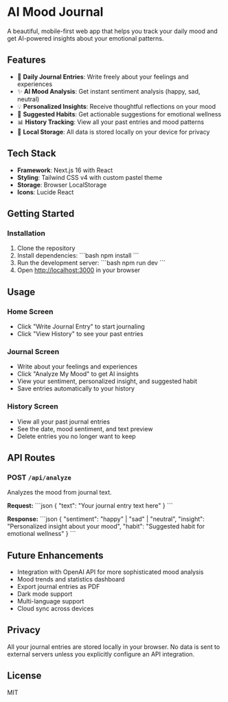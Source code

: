 # AI Mood Journal

A beautiful, mobile-first web app that helps you track your daily mood and get AI-powered insights about your emotional patterns.

## Features

- 📝 **Daily Journal Entries**: Write freely about your feelings and experiences
- ✨ **AI Mood Analysis**: Get instant sentiment analysis (happy, sad, neutral)
- 💡 **Personalized Insights**: Receive thoughtful reflections on your mood
- 🌱 **Suggested Habits**: Get actionable suggestions for emotional wellness
- 📊 **History Tracking**: View all your past entries and mood patterns
- 💾 **Local Storage**: All data is stored locally on your device for privacy

## Tech Stack

- **Framework**: Next.js 16 with React
- **Styling**: Tailwind CSS v4 with custom pastel theme
- **Storage**: Browser LocalStorage
- **Icons**: Lucide React

## Getting Started

### Installation

1. Clone the repository
2. Install dependencies:
   \`\`\`bash
   npm install
   \`\`\`
3. Run the development server:
   \`\`\`bash
   npm run dev
   \`\`\`
4. Open [http://localhost:3000](http://localhost:3000) in your browser

## Usage

### Home Screen
- Click "Write Journal Entry" to start journaling
- Click "View History" to see your past entries

### Journal Screen
- Write about your feelings and experiences
- Click "Analyze My Mood" to get AI insights
- View your sentiment, personalized insight, and suggested habit
- Save entries automatically to your history

### History Screen
- View all your past journal entries
- See the date, mood sentiment, and text preview
- Delete entries you no longer want to keep

## API Routes

### POST `/api/analyze`
Analyzes the mood from journal text.

**Request:**
\`\`\`json
{
  "text": "Your journal entry text here"
}
\`\`\`

**Response:**
\`\`\`json
{
  "sentiment": "happy" | "sad" | "neutral",
  "insight": "Personalized insight about your mood",
  "habit": "Suggested habit for emotional wellness"
}
\`\`\`

## Future Enhancements

- Integration with OpenAI API for more sophisticated mood analysis
- Mood trends and statistics dashboard
- Export journal entries as PDF
- Dark mode support
- Multi-language support
- Cloud sync across devices

## Privacy

All your journal entries are stored locally in your browser. No data is sent to external servers unless you explicitly configure an API integration.

## License

MIT
